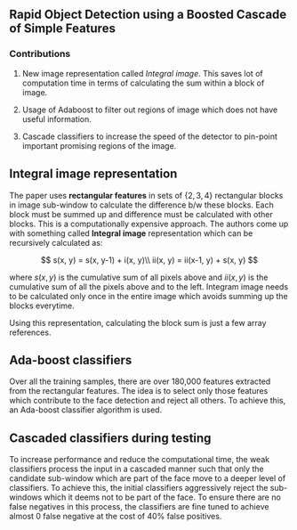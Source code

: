 ## Rapid Object Detection using a Boosted Cascade of Simple Features

### **Contributions**

1. New image representation called *Integral image*. This saves lot of computation time
in terms of calculating the sum within a block of image.

2. Usage of Adaboost to filter out regions of image which does not have useful information.

3. Cascade classifiers to increase the speed of the detector to pin-point important promising regions of the image.


## **Integral image representation**

The paper uses **rectangular features** in sets of $\{2, 3, 4\}$ rectangular blocks in image sub-window to calculate the difference b/w these blocks. Each block must be summed up and difference must be calculated with other blocks. This is a computationally expensive approach. The authors come up with something called **Integral image** representation which can be recursively calculated as:

$$
s(x, y) = s(x, y-1) + i(x, y)\\
ii(x, y) = ii(x-1, y) + s(x, y)
$$

where $s(x, y)$ is the cumulative sum of all pixels above and $ii(x, y)$ is the cumulative sum of all the pixels above and to the left. Integram image needs to be calculated only once in the entire image which avoids summing up the blocks everytime.

Using this representation, calculating the block sum is just a few array references.


## **Ada-boost classifiers**

Over all the training samples, there are over 180,000 features extracted from the rectangular features. The idea is to select only those features which contribute to the face detection and reject all others. To achieve this, an Ada-boost classifier algorithm is used.

## **Cascaded classifiers during testing**

To increase performance and reduce the computational time, the weak classifiers process the input in a cascaded manner such that only the candidate sub-window which are part of the face move to a deeper level of classifiers. To achieve this, the initial classifiers aggressively reject the sub-windows which it deems not to be part of the face. To ensure there are no false negatives in this process, the classifiers are fine tuned to achieve almost 0 false negative at the cost of 40% false positives.

